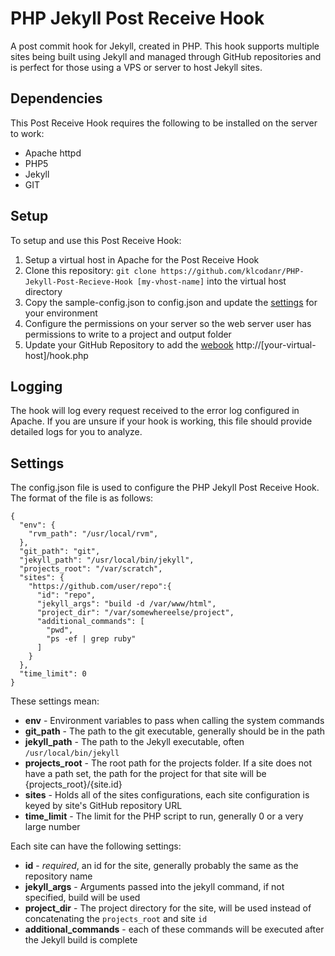 PHP Jekyll Post Receive Hook
===========================

A post commit hook for Jekyll, created in PHP.  This hook supports multiple sites being
built using Jekyll and managed through GitHub repositories and is perfect for those using 
a VPS or server to host Jekyll sites.

## Dependencies

This Post Receive Hook requires the following to be installed on the server to work:

* Apache httpd
* PHP5
* Jekyll
* GIT

## Setup

To setup and use this Post Receive Hook:

1. Setup a virtual host in Apache for the Post Receive Hook
1. Clone this repository: `git clone https://github.com/klcodanr/PHP-Jekyll-Post-Recieve-Hook [my-vhost-name]` 
    into the virtual host directory
1. Copy the sample-config.json to config.json and update the [settings](#Settings) for your environment
1. Configure the permissions on your server so the web server user has permissions to 
    write to a project and output folder
1. Update your GitHub Repository to add the [webook](https://help.github.com/articles/post-receive-hooks)
    http://[your-virtual-host]/hook.php

## Logging

The hook will log every request received to the error log configured in Apache.  If you 
are unsure if your hook is working, this file should provide detailed logs for you to 
analyze.

## Settings

The config.json file is used to configure the PHP Jekyll Post Receive Hook.  The format of
the file is as follows:

	{
	  "env": {
	    "rvm_path": "/usr/local/rvm",
	  },
	  "git_path": "git",
	  "jekyll_path": "/usr/local/bin/jekyll",
	  "projects_root": "/var/scratch",
	  "sites": {
	    "https://github.com/user/repo":{
	      "id": "repo",
	      "jekyll_args": "build -d /var/www/html",
	      "project_dir": "/var/somewhereelse/project",
	      "additional_commands": [
	      	"pwd",
	      	"ps -ef | grep ruby"
	      ]
	    }
	  },
	  "time_limit": 0
	}
	
These settings mean:

* **env** - Environment variables to pass when calling the system commands
* **git_path** - The path to the git executable, generally should be in the path
* **jekyll_path** - The path to the Jekyll executable, often `/usr/local/bin/jekyll`
* **projects_root** - The root path for the projects folder.  If a site does not have a 
    path set, the path for the project for that site will be {projects_root}/{site.id}
* **sites** - Holds all of the sites configurations, each site configuration is keyed by 
    site's GitHub repository URL
* **time_limit** - The limit for the PHP script to run, generally 0 or a very large number
    
Each site can have the following settings:

* **id** - *required*, an id for the site, generally probably the same as the repository name
* **jekyll_args**  - Arguments passed into the jekyll command, if not specified, build will 
    be used
* **project_dir** - The project directory for the site, will be used instead of concatenating 
    the `projects_root` and site `id`
* **additional_commands** - each of these commands will be executed after the Jekyll build 
    is complete

